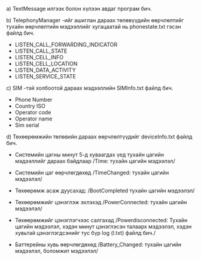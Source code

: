 ﻿a) TextMessage илгээх болон хүлээн авдаг програм бич.

b) TelephonyManager -ийг ашиглан дараах төлөвүүдийн өөрчлөлтийг тухайн
   өөрчлөлтийн мэдээллийг хугацаатай нь phonestate.txt гэсэн файлд бич.
   
   * LISTEN_CALL_FORWARDING_INDICATOR
   * LISTEN_CALL_STATE
   * LISTEN_CELL_INFO 
   * LISTEN_CELL_LOCATION
   * LISTEN_DATA_ACTIVITY
   * LISTEN_SERVICE_STATE
   
c) SIM -тэй холбоотой дараах мэдээллийн SIMInfo.txt файлд бич.

   * Phone Number
   * Country ISO
   * Operator code
   * Operator name
   * Sim serial
   
d) Төхөөрөмжийн төлөвийн дараах өөрчлөлтүүдийг deviceInfo.txt файлд бич.

   * Системийн цагны минут 5-д хуваагдах үед тухайн цагийн мэдээллийг дараах байдлаар 
       /Time: тухайн цагийн мэдээлэл/
   * Системийн цаг өөрчлөгдөхөд /TimeChanged: тухайн цагийн мэдээлэл/
   * Төхөөрөмж асаж дуусахад: /BootCompleted тухайн цагийн мэдээлэл/
   * Төхөөрөмжийг цэнэглэж эхлэхэд /PowerConnected: тухайн цагийн мэдээлэл/
   * Төхөөрөмжийг цэнэглэгчээс салгахад /Powerdisconnected: Тухайн цагийн мэдээлэл, 
       хэдэн минут цэнэглэсэн талаарх мэдээлэл, хэдэн хувьтай цэнэглэгдсэнийг тус бүр log (l.txt) файлд бич./

   * Баттерейны хувь өөрчлөгдөхөд /Battery_Changed: тухайн цагийн мэдээлэл, боломжит мэдээлэл/
